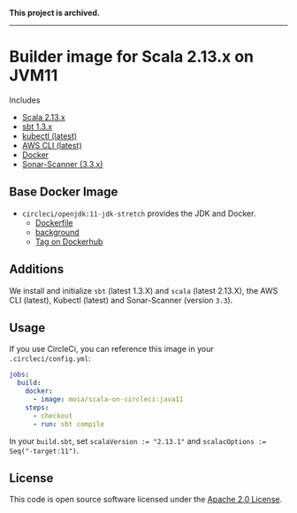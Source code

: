 **This project is archived.**

---

# Builder image for Scala 2.13.x on JVM11

Includes
* [Scala 2.13.x](http://www.scala-lang.org)
* [sbt 1.3.x](http://www.scala-sbt.org)
* [kubectl (latest)](https://kubernetes.io/docs/reference/kubectl/overview/)
* [AWS CLI (latest)](https://aws.amazon.com/cli/)
* [Docker](https://www.docker.com/)
* [Sonar-Scanner (3.3.x)](https://docs.sonarqube.org/latest/)

## Base Docker Image ##

* `circleci/openjdk:11-jdk-stretch` provides the JDK and Docker.
  * [Dockerfile](https://github.com/CircleCI-Public/circleci-dockerfiles/blob/master/openjdk/images/11.0.5-jdk-stretch/Dockerfile)
  * [background](https://circleci.com/docs/2.0/circleci-images/#openjdk)
  * [Tag on Dockerhub](https://hub.docker.com/r/circleci/openjdk/tags?page=1&name=11-jdk-stretch)

## Additions ##

We install and initialize `sbt` (latest 1.3.X) and `scala` (latest 2.13.X), the AWS CLI (latest), Kubectl (latest) and Sonar-Scanner (version `3.3`).

## Usage ##

If you use CircleCi, you can reference this image in your `.circleci/config.yml`:

```yaml
jobs:
  build:
    docker:
      - image: moia/scala-on-circleci:java11
    steps:
      - checkout
      - run: sbt compile
```

In your `build.sbt`, set `scalaVersion := "2.13.1"` and `scalacOptions := Seq("-target:11")`.


## License ##

This code is open source software licensed under the [Apache 2.0 License]("http://www.apache.org/licenses/LICENSE-2.0.html").
